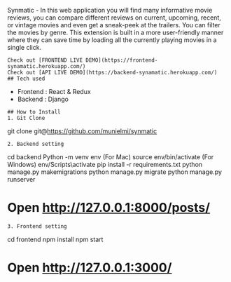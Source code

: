 Synmatic - In this web application you will find many informative movie reviews, you can compare different reviews on current, upcoming, recent, or vintage movies and even get a sneak-peek at the trailers. You can filter the movies by genre. This extension is built in a more user-friendly manner where they can save time by loading all the currently playing movies in a single click.
```
Check out [FRONTEND LIVE DEMO](https://frontend-synamatic.herokuapp.com/) 
Check out [API LIVE DEMO](https://backend-synamatic.herokuapp.com/) 
## Tech used
```
* Frontend : React & Redux
* Backend : Django
```
## How to Install
1. Git Clone
```
git clone git@https://github.com/munielmi/synmatic
```
2. Backend setting
```
cd backend
Python -m venv env
(For Mac) source env/bin/activate
(For Windows) env/Scripts\activate
pip install -r requirements.txt
python manage.py makemigrations
python manage.py migrate
python manage.py runserver
# Open http://127.0.0.1:8000/posts/
```
3. Frontend setting
```
cd frontend
npm install
npm start
# Open http://127.0.0.1:3000/
```
